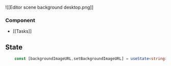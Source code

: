![[Editor scene background desktop.png]]

### Component
- [[Tasks]]

## State
```ts
	const [backgroundImageURL,setBackgroundImageURL] = useState<string>("");
```